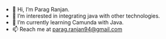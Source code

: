 - 👋 Hi, I’m Parag Ranjan.
- 👀 I’m interested in integrating java with other technologies.
- 🌱 I’m currently learning Camunda with Java.
- 📫 Reach me at parag.ranjan94@gmail.com

<!---
parag-machint/parag-machint is a ✨ special ✨ repository because its `README.md` (this file) appears on your GitHub profile.
You can click the Preview link to take a look at your changes.
--->
